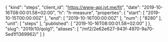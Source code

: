 {
  "kind": "steps",
  "client_id": "https://www-api.jvt.me/fit",
  "date": "2019-10-16T08:00:01.58+02:00",
  "h": "h-measure",
  "properties": {
    "start": [
      "2019-10-15T00:00:00Z"
    ],
    "end": [
      "2019-10-16T00:00:00Z"
    ],
    "num": [
      "8280"
    ],
    "unit": [
      "steps"
    ],
    "published": [
      "2019-10-16T08:00:01.58+02:00"
    ]
  },
  "slug": "2019/10/qolg1",
  "aliases": [
    "/mf2/2e62e627-943f-4970-9a70-5ed1f1369962/"
  ]
}
